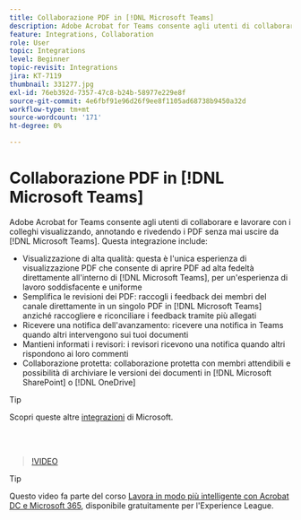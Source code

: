 ```yaml
---
title: Collaborazione PDF in [!DNL Microsoft Teams]
description: Adobe Acrobat for Teams consente agli utenti di collaborare e lavorare con i colleghi visualizzando, annotando e rivedendo i PDF senza mai uscire [!DNL Microsoft Teams]
feature: Integrations, Collaboration
role: User
topic: Integrations
level: Beginner
topic-revisit: Integrations
jira: KT-7119
thumbnail: 331277.jpg
exl-id: 76eb392d-7357-47c8-b24b-58977e229e8f
source-git-commit: 4e6fbf91e96d26f9ee8f1105ad68738b9450a32d
workflow-type: tm+mt
source-wordcount: '171'
ht-degree: 0%

---
```


# Collaborazione PDF in [!DNL Microsoft Teams]

Adobe Acrobat for Teams consente agli utenti di collaborare e lavorare con i colleghi visualizzando, annotando e rivedendo i PDF senza mai uscire da [!DNL Microsoft Teams]. Questa integrazione include:

* Visualizzazione di alta qualità: questa è l&#39;unica esperienza di visualizzazione PDF che consente di aprire PDF ad alta fedeltà direttamente all&#39;interno di [!DNL Microsoft Teams], per un&#39;esperienza di lavoro soddisfacente e uniforme
* Semplifica le revisioni dei PDF: raccogli i feedback dei membri del canale direttamente in un singolo PDF in [!DNL Microsoft Teams] anziché raccogliere e riconciliare i feedback tramite più allegati
* Ricevere una notifica dell&#39;avanzamento: ricevere una notifica in Teams quando altri intervengono sui tuoi documenti
* Mantieni informati i revisori: i revisori ricevono una notifica quando altri rispondono ai loro commenti
* Collaborazione protetta: collaborazione protetta con membri attendibili e possibilità di archiviare le versioni dei documenti in [!DNL Microsoft SharePoint] o [!DNL OneDrive]

>[!TIP]
>
>Scopri queste altre [integrazioni](../integrate/integrate-overview.md#microsoft) di Microsoft.

<br> 

>[!VIDEO](https://video.tv.adobe.com/v/331277?quality=12&learn=on&hidetitle=true)

>[!TIP]
>
>Questo video fa parte del corso [Lavora in modo più intelligente con Acrobat DC e Microsoft 365](https://experienceleague.adobe.com/?recommended=Acrobat-U-1-2021.microsoft365), disponibile gratuitamente per l&#39;Experience League.
